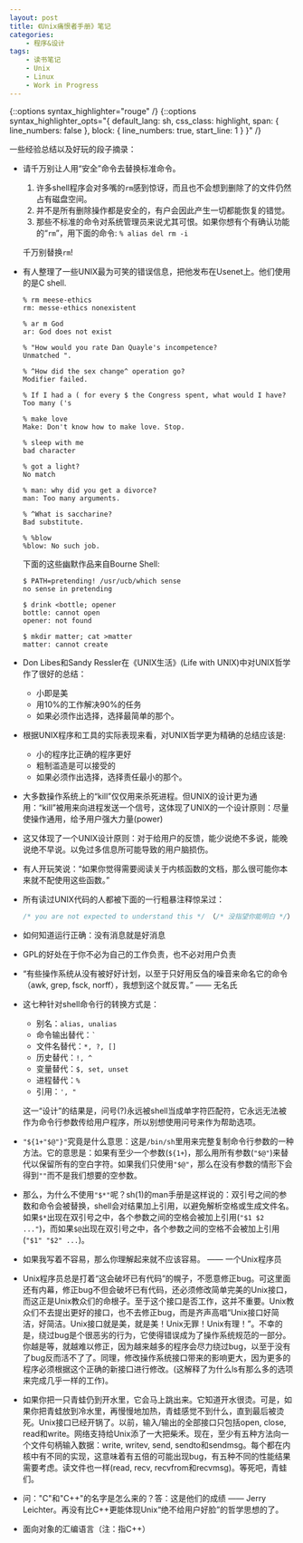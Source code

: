 ```yaml
---
layout: post
title: 《Unix痛恨者手册》笔记
categories:
    - 程序&设计
tags:
    - 读书笔记
    - Unix
    - Linux
    - Work in Progress
---
```


{::options syntax_highlighter="rouge" /}
{::options
  syntax_highlighter_opts="{
    default_lang: sh,
    css_class: highlight,
    span: {
      line_numbers: false
    \},
    block: {
      line_numbers: true,
      start_line: 1
    \}
  \}"
/}

一些经验总结以及好玩的段子摘录：

- 请千万别让人用“安全”命令去替换标准命令。
  1. 许多shell程序会对多嘴的`rm`感到惊讶，而且也不会想到删除了的文件仍然占有磁盘空间。 
  1. 并不是所有删除操作都是安全的，有户会因此产生一切都能恢复的错觉。 
  1. 那些不标准的命令对系统管理员来说尤其可恨。如果你想有个有确认功能的“`rm`”，用下面的命令: `% alias del rm -i`

  千万别替换`rm`!
- 有人整理了一些UNIX最为可笑的错误信息，把他发布在Usenet上。他们使用的是C shell.

  ```
  % rm meese-ethics 
  rm: messe-ethics nonexistent
  
  % ar m God 
  ar: God does not exist
  
  % "How would you rate Dan Quayle's incompetence? 
  Unmatched ".
  
  % ^How did the sex change^ operation go? 
  Modifier failed.
  
  % If I had a ( for every $ the Congress spent, what would I have? 
  Too many ('s
  
  % make love 
  Make: Don't know how to make love. Stop.
  
  % sleep with me 
  bad character
  
  % got a light? 
  No match
  
  % man: why did you get a divorce? 
  man: Too many arguments.
  
  % ^What is saccharine? 
  Bad substitute.
  
  % %blow 
  %blow: No such job.
  ```
  
  下面的这些幽默作品来自Bourne Shell:
 
  ```
  $ PATH=pretending! /usr/ucb/which sense 
  no sense in pretending
  
  $ drink <bottle; opener 
  bottle: cannot open 
  opener: not found
  
  $ mkdir matter; cat >matter 
  matter: cannot create
  ```
- Don Libes和Sandy Ressler在《UNIX生活》(Life with UNIX)中对UNIX哲学作了很好的总结：
  - 小即是美 
  - 用10%的工作解决90%的任务 
  - 如果必须作出选择，选择最简单的那个。
- 根据UNIX程序和工具的实际表现来看，对UNIX哲学更为精确的总结应该是:
  - 小的程序比正确的程序更好 
  - 粗制滥造是可以接受的 
  - 如果必须作出选择，选择责任最小的那个。
- 大多数操作系统上的“kill”仅仅用来杀死进程。但UNIX的设计更为通用：“kill”被用来向进程发送一个信号，这体现了UNIX的一个设计原则：尽量使操作通用，给予用户强大力量(power)
- 这又体现了一个UNIX设计原则：对于给用户的反馈，能少说绝不多说，能晚说绝不早说。以免过多信息所可能导致的用户脑损伤。
- 有人开玩笑说：“如果你觉得需要阅读关于内核函数的文档，那么很可能你本来就不配使用这些函数。”
- 所有读过UNIX代码的人都被下面的一行粗暴注释惊呆过：

  ```c++
  /* you are not expected to understand this */ （/* 没指望你能明白 */）
  ```
- 如何知道运行正确：没有消息就是好消息
- GPL的好处在于你不必为自己的工作负责，也不必对用户负责
- “有些操作系统从没有被好好计划，以至于只好用反刍的噪音来命名它的命令（awk, grep, fsck, norff），我想到这个就反胃。” —— 无名氏
- 这七种针对shell命令行的转换方式是：
  - 别名：`alias, unalias`
  - 命令输出替代：`` ` ``
  - 文件名替代：`*, ?, []`
  - 历史替代：`!, ^`
  - 变量替代：`$, set, unset`
  - 进程替代：`%`
  - 引用：`', "`

  这一“设计”的结果是，问号(?)永远被shell当成单字符匹配符，它永远无法被作为命令行参数传给用户程序，所以别想使用问号来作为帮助选项。
- `"${1+"$@"}"`究竟是什么意思：这是`/bin/sh`里用来完整复制命令行参数的一种方法。它的意思是：如果有至少一个参数(`${1+`)，那么用所有参数(`"$@"`)来替代以保留所有的空白字符。如果我们只使用`"$@"`，那么在没有参数的情形下会得到`""`而不是我们想要的空参数。
- 那么，为什么不使用`"$*"`呢？sh(1)的man手册是这样说的：双引号之间的参数和命令会被替换，shell会对结果加上引用，以避免解析空格或生成文件名。如果`$*`出现在双引号之中，各个参数之间的空格会被加上引用(`"$1 $2 ..."`)，而如果`$@`出现在双引号之中，各个参数之间的空格不会被加上引用(`"$1" "$2" ...`)。
- 如果我写着不容易，那么你理解起来就不应该容易。 —— 一个Unix程序员
- Unix程序员总是打着“这会破坏已有代码”的幌子，不愿意修正bug。可这里面还有内幕，修正bug不但会破坏已有代码，还必须修改简单完美的Unix接口，而这正是Unix教众们的命根子。至于这个接口是否工作，这并不重要。Unix教众们不去提出更好的接口，也不去修正bug，而是齐声高唱“Unix接口好简洁，好简洁。Unix接口就是美，就是美！Unix无罪！Unix有理！”。不幸的是，绕过bug是个很恶劣的行为，它使得错误成为了操作系统规范的一部分。你越是等，就越难以修正，因为越来越多的程序会尽力绕过bug，以至于没有了bug反而活不了了。同理，修改操作系统接口带来的影响更大，因为更多的程序必须根据这个正确的新接口进行修改。(这解释了为什么ls有那么多的选项来完成几乎一样的工作)。
- 如果你把一只青蛙仍到开水里，它会马上跳出来。它知道开水很烫。可是，如果你把青蛙放到冷水里，再慢慢地加热，青蛙感觉不到什么，直到最后被烫死。Unix接口已经开锅了。以前，输入/输出的全部接口只包括open, close, read和write。网络支持给Unix添了一大把柴禾。现在，至少有五种方法向一个文件句柄输入数据：write, writev, send, sendto和sendmsg。每个都在内核中有不同的实现，这意味着有五倍的可能出现bug，有五种不同的性能结果需要考虑。读文件也一样(read, recv, recvfrom和recvmsg)。等死吧，青蛙们。
- 问："C"和"C++"的名字是怎么来的？答：这是他们的成绩 —— Jerry Leichter。再没有比C++更能体现Unix“绝不给用户好脸”的哲学思想的了。
- 面向对象的汇编语言（注：指C++）
